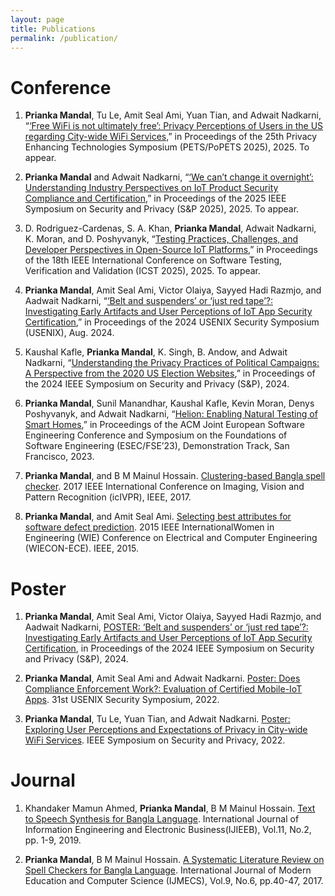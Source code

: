 ```yaml
---
layout: page
title: Publications
permalink: /publication/
---
```


# Conference

1. **Prianka Mandal**, Tu Le, Amit Seal Ami, Yuan Tian, and Adwait Nadkarni, “[‘Free WiFi is not ultimately free’: Privacy Perceptions of Users in the US regarding City-wide WiFi Services,]()” in Proceedings of the 25th Privacy Enhancing Technologies Symposium (PETS/PoPETS 2025), 2025. To appear.

2. **Prianka Mandal** and Adwait Nadkarni, “[‘We can’t change it overnight’: Understanding Industry Perspectives on IoT Product Security Compliance and Certification](https://www.computer.org/csdl/proceedings-article/sp/2025/223600a091/224Aon4Ntny),” in Proceedings of the 2025 IEEE Symposium on Security and Privacy (S&P 2025), 2025. To appear.

3. D. Rodriguez-Cardenas, S. A. Khan, **Prianka Mandal**, Adwait Nadkarni, K. Moran, and D. Poshyvanyk, “[Testing Practices, Challenges, and Developer Perspectives in Open-Source IoT Platforms](),” in Proceedings of the 18th IEEE International Conference on Software Testing, Verification and Validation (ICST 2025), 2025. To appear. 

4.  **Prianka Mandal**, Amit Seal Ami, Victor Olaiya, Sayyed Hadi Razmjo, and Aadwait Nadkarni, “[‘Belt and suspenders’ or ‘just red tape’?: Investigating Early Artifacts and User Perceptions of IoT App Security Certification](https://www.usenix.org/conference/usenixsecurity24/presentation/mandal),” in Proceedings of the 2024 USENIX Security Symposium (USENIX), Aug. 2024. 

5.  Kaushal Kafle, **Prianka Mandal**, K. Singh, B. Andow, and Adwait Nadkarni, “[Understanding the Privacy Practices of Political Campaigns: A Perspective from the 2020 US Election Websites](https://www.computer.org/csdl/proceedings-article/sp/2024/313000a091/1Ub22Yc2aOc),” in Proceedings of the 2024 IEEE Symposium on Security and Privacy (S&P), 2024.

6.  **Prianka Mandal**, Sunil Manandhar, Kaushal Kafle, Kevin Moran, Denys Poshyvanyk, and Adwait Nadkarni, “[Helion: Enabling Natural Testing of Smart Homes](https://dl.acm.org/doi/10.1145/3611643.3613095),” in Proceedings of the ACM Joint European Software Engineering Conference and Symposium on the Foundations of Software Engineering (ESEC/FSE’23), Demonstration Track, San Francisco, 2023. 

7. **Prianka Mandal**, and B M Mainul Hossain. [Clustering-based Bangla spell checker](https://ieeexplore.ieee.org/document/7890878). 2017 IEEE International Conference on Imaging, Vision and Pattern Recognition (icIVPR), IEEE, 2017.

8. **Prianka Mandal**, and Amit Seal Ami. [Selecting best attributes for software defect prediction](https://ieeexplore.ieee.org/document/7444011). 2015 IEEE InternationalWomen in Engineering (WIE) Conference on Electrical and Computer Engineering (WIECON-ECE). IEEE, 2015. 

# Poster

1. **Prianka Mandal**, Amit Seal Ami, Victor Olaiya, Sayyed Hadi Razmjo, and Aadwait Nadkarni, [POSTER: ‘Belt and suspenders’ or ‘just red tape’?: Investigating Early Artifacts and User Perceptions of IoT App Security Certification](https://sp2024.ieee-security.org/downloads/SP24-posters/sp24posters-final11.pdf), in Proceedings of the 2024 IEEE Symposium on Security and Privacy (S&P), 2024.

2. **Prianka Mandal**, Amit Seal Ami and Adwait Nadkarni. [Poster: Does Compliance Enforcement Work?: Evaluation of Certified Mobile-IoT Apps](). 31st USENIX Security Symposium, 2022.

3. **Prianka Mandal**, Tu Le, Yuan Tian, and Adwait Nadkarni. [Poster: Exploring User Perceptions and Expectations of Privacy in City-wide WiFi Services](https://www.ieee-security.org/TC/SP2022/downloads/SP22-posters/sp22-posters-28.pdf). IEEE Symposium on Security and Privacy, 2022.


# Journal

1. Khandaker Mamun Ahmed, **Prianka Mandal**, B M Mainul Hossain. [Text to Speech Synthesis for Bangla Language](https://www.mecs-press.org/ijieeb/ijieeb-v11-n2/IJIEEB-V11-N2-1.pdf). International Journal of Information Engineering and Electronic Business(IJIEEB), Vol.11, No.2, pp. 1-9, 2019.

2. **Prianka Mandal**, B M Mainul Hossain. [A Systematic Literature Review on Spell Checkers for Bangla Language](https://www.mecs-press.org/ijmecs/ijmecs-v9-n6/IJMECS-V9-N6-6.pdf). International Journal of Modern Education and Computer Science (IJMECS), Vol.9, No.6, pp.40-47, 2017. 



